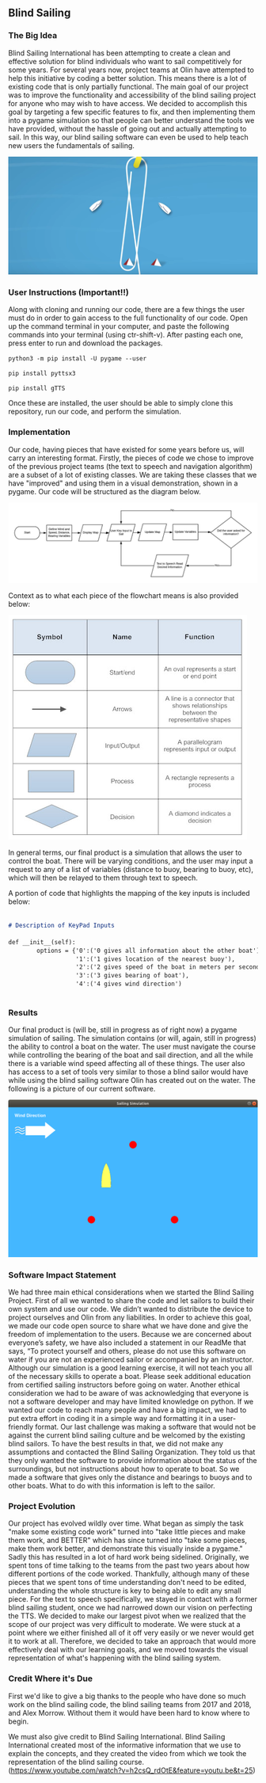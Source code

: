 ## Blind Sailing
### The Big Idea
Blind Sailing International has been attempting to create a clean and effective solution for blind individuals who want to sail competitively for some years. For several years now, project teams at Olin have attempted to help this initiative by coding a better solution. This means there is a lot of existing code that is only partially functional. The main goal of our project was to improve the functionality and accessibility of the blind sailing project for anyone who may wish to have access. We decided to accomplish this goal by targeting a few specific features to fix, and then implementing them into a pygame simulation so that people can better understand the tools we have provided, without the hassle of going out and actually attempting to sail. In this way, our blind sailing software can even be used to help teach new users the fundamentals of sailing.

![Image 1](SailingDiagram.png "Sailing Course Diagram")



### User Instructions (Important!!)
Along with cloning and running our code, there are a few things the user must do in order to gain access to the full functionality of our code. Open up the command terminal in your computer, and paste the following commands into your terminal (using ctr-shift-v). After pasting each one, press enter to run and download the packages.

```
python3 -m pip install -U pygame --user
```

```
pip install pyttsx3
```

```
pip install gTTS
```

Once these are installed, the user should be able to simply clone this repository, run our code, and perform the simulation.


### Implementation

Our code, having pieces that have existed for some years before us, will carry an interesting format. Firstly, the pieces of code we chose to improve of the previous project teams (the text to speech and navigation algorithm) are a subset of a lot of existing classes. We are taking these classes that we have "improved" and using them in a visual demonstration, shown in a pygame. Our code will be structured as the diagram below.

![Image 2](FlowChart.jpeg "Structural Flowchart")

Context as to what each piece of the flowchart means is also provided below:

![Image 3](basic-symbols.jpg "Key for Symbols")

In general terms, our final product is a simulation that allows the user to control the boat. There will be varying conditions, and the user may input a request to any of a list of variables (distance to buoy, bearing to buoy, etc), which will then be relayed to them through text to speech.

A portion of code that highlights the mapping of the key inputs is included below:

```markdown

# Description of KeyPad Inputs

def __init__(self):
        options = {'0':('0 gives all information about the other boat'),
                   '1':('1 gives location of the nearest buoy'),
                   '2':('2 gives speed of the boat in meters per second'),
                   '3':('3 gives bearing of boat'),
                   '4':('4 gives wind direction')
 
```

### Results
Our final product is (will be, still in progress as of right now) a pygame simulation of sailing. The simulation contains (or will, again, still in progress) the ability to control a boat on the water. The user must navigate the course while controlling the bearing of the boat and sail direction, and all the while there is a variable wind speed affecting all of these things. The user also has access to a set of tools very similar to those a blind sailor would have while using the blind sailing software Olin has created out on the water. The following is a picture of our current software. 

![Image 4](ExampleBoat.png "Pygame Capture")


### Software Impact Statement
We had three main ethical considerations when we started the Blind Sailing Project. First of all we wanted to share the code and let sailors to build their own system and use our code. We didn’t wanted to distribute the device to project ourselves and Olin from any liabilities. In order to achieve this goal, we made our code open source to share what we have done and give the freedom of implementation to the users. Because we are concerned about everyone’s safety, we have also included a statement in our ReadMe that says, “To protect yourself and others, please do not use this software on water if you are not an experienced sailor or accompanied by an instructor. Although our simulation is a good learning exercise, it will not teach you all of the necessary skills to operate a boat. Please seek additional education from certified sailing instructors before going on water. Another ethical consideration we had to be aware of was acknowledging that everyone is not a software developer and may have limited knowledge on python. If we wanted our code to reach many people and have a big impact, we had to put extra effort in coding it in a simple way and formatting it in a user-friendly format. Our last challenge was making a software that would not be against the current blind sailing culture and be welcomed by the existing blind sailors. To have the best results in that, we did not make any assumptions and contacted the Blind Sailing Organization. They told us that they only wanted the software to provide information about the status of the surroundings, but not instructions about how to operate to boat. So we made a software that gives only the distance and bearings to buoys and to other boats. What to do with this information is left to the sailor. 




### Project Evolution
Our project has evolved wildly over time. What began as simply the task "make some existing code work" turned into "take little pieces and make them work, and BETTER" which has since turned into "take some pieces, make them work better, and demonstrate this visually inside a pygame." Sadly this has resulted in a lot of hard work being sidelined. Originally, we spent tons of time talking to the teams from the past two years about how different portions of the code worked. Thankfully, although many of these pieces that we spent tons of time understanding don't need to be edited, understanding the whole structure is key to being able to edit any small piece. For the text to speech specifically, we stayed in contact with a former blind sailing student, once we had narrowed down our vision on perfecting the TTS. We decided to make our largest pivot when we realized that the scope of our project was very difficult to moderate. We were stuck at a point where we either finished all of it off very easily or we never would get it to work at all. Therefore, we decided to take an approach that would more effectively deal with our learning goals, and we moved towards the visual representation of what's happening with the blind sailing system. 

### Credit Where it's Due

First we'd like to give a big thanks to the people who have done so much work on the blind sailing code, the blind sailing teams from 2017 and 2018, and Alex Morrow. Without them it would have been hard to know where to begin. 

We must also give credit to Blind Sailing International. Blind Sailing International created most of the informative information that we use to explain the concepts, and they created the video from which we took the representation of the blind sailing course. 
(https://www.youtube.com/watch?v=h2csQ_rdOtE&feature=youtu.be&t=25)
